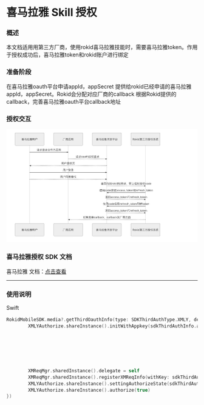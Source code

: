 # 喜马拉雅 Skill 授权

### 概述

本文档适用用第三方厂商，使用rokid喜马拉雅技能时，需要喜马拉雅token。作用于授权成功后，喜马拉雅token和rokid账户进行绑定

### 准备阶段

在喜马拉雅oauth平台申请appId，appSecret
提供给rokid已经申请的喜马拉雅appId，appSecret。Rokid会分配对应厂商的callback
根据Rokid提供的callback，完善喜马拉雅oauth平台callback地址

### 授权交互

![](media/15455972325497.jpg)

### 喜马拉雅授权 SDK 文档

喜马拉雅 文档：[点击查看](http://open.ximalaya.com/doc/sdk-access)

---

### 使用说明

Swift

```Swift
RokidMobileSDK.media?.getThirdOauthInfo(type: SDKThirdAuthType.XMLY, deviceTypeId: "$deviceTypeId", completion: { (error, sdkThirdAuthInfo.) in
        XMLYAuthorize.shareInstance().initWithAppkey(sdkThirdAuthInfo.appkey,
                                                                           appSecret: thirdAuthInfo.appsecret,
                                                                           appRedirectUri: thirdAuthInfo.baseRedirectUri,
                                                                           appPackageId: self.bundleId,
                                                                           appName: self.appName,
                                                                           delegate: self)
                                                             
        XMReqMgr.sharedInstance().delegate = self
        XMReqMgr.sharedInstance().registerXMReqInfo(withKey: sdkThirdAuthInfo.appkey, appSecret: thirdAuthInfo.appsecret)
        XMLYAuthorize.shareInstance().settingAuthorizeState(sdkThirdAuthInfo.xmlyParam)
        XMLYAuthorize.shareInstance().authorize(true)
})
```

